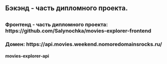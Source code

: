 <h2>Бэкэнд - часть дипломного проекта.<h2>
<h3>Фронтенд - часть дипломного проекта: https://github.com/Salynochka/movies-explorer-frontend</h3>
<h3>Домен: https://api.movies.weekend.nomoredomainsrocks.ru/</h3>


<h4>movies-explorer-api</h4>
